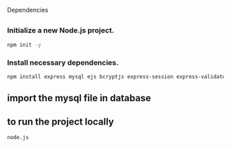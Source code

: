 Dependencies
## 
### Initialize a new Node.js project.
```bash
npm init -y
```
### Install necessary dependencies.
```bash
npm install express mysql ejs bcryptjs express-session express-validator
```
## import the mysql file in database
## to run the project locally
```bash
node.js
```
